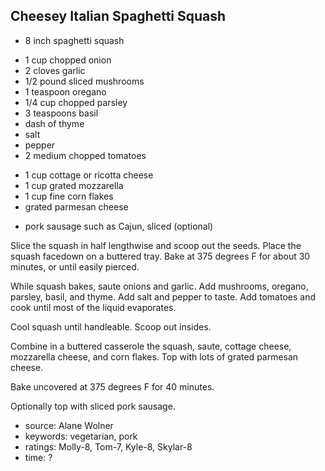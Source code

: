 Cheesey Italian Spaghetti Squash
--------------------------------

- 8 inch spaghetti squash
<!-- -->
- 1 cup chopped onion
- 2 cloves garlic
- 1/2 pound sliced mushrooms
- 1 teaspoon oregano
- 1/4 cup chopped parsley
- 3 teaspoons basil
- dash of thyme
- salt
- pepper
- 2 medium chopped tomatoes
<!-- -->
- 1 cup cottage or ricotta cheese
- 1 cup grated mozzarella
- 1 cup fine corn flakes
- grated parmesan cheese
<!-- -->
- pork sausage such as Cajun, sliced (optional)

Slice the squash in half lengthwise and scoop out the seeds.  Place
the squash facedown on a buttered tray.  Bake at 375 degrees F for
about 30 minutes, or until easily pierced.

While squash bakes, saute onions and garlic.  Add mushrooms, oregano,
parsley, basil, and thyme.  Add salt and pepper to taste.  Add
tomatoes and cook until most of the liquid evaporates.

Cool squash until handleable.  Scoop out insides.

Combine in a buttered casserole the squash, saute, cottage cheese,
mozzarella cheese, and corn flakes.  Top with lots of grated parmesan
cheese.

Bake uncovered at 375 degrees F for 40 minutes.

Optionally top with sliced pork sausage.

- source: Alane Wolner
- keywords: vegetarian, pork
- ratings: Molly-8, Tom-7, Kyle-8, Skylar-8
- time: ?
